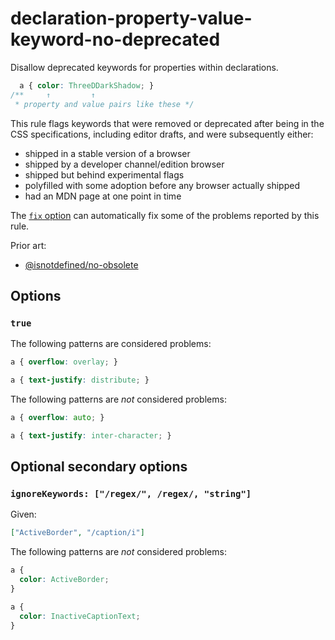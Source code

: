 # declaration-property-value-keyword-no-deprecated

Disallow deprecated keywords for properties within declarations.

<!-- prettier-ignore -->
```css
  a { color: ThreeDDarkShadow; }
/**     ↑         ↑
 * property and value pairs like these */
```

This rule flags keywords that were removed or deprecated after being in the CSS specifications, including editor drafts, and were subsequently either:

- shipped in a stable version of a browser
- shipped by a developer channel/edition browser
- shipped but behind experimental flags
- polyfilled with some adoption before any browser actually shipped
- had an MDN page at one point in time

The [`fix` option](https://github.com/stylelint/stylelint/16.17.0/docs/user-guide/options.md#fix) can automatically fix some of the problems reported by this rule.

Prior art:

- [@isnotdefined/no-obsolete](https://www.npmjs.com/package/@isnotdefined/stylelint-plugin)

## Options

### `true`

The following patterns are considered problems:

<!-- prettier-ignore -->
```css
a { overflow: overlay; }
```

<!-- prettier-ignore -->
```css
a { text-justify: distribute; }
```

The following patterns are _not_ considered problems:

<!-- prettier-ignore -->
```css
a { overflow: auto; }
```

<!-- prettier-ignore -->
```css
a { text-justify: inter-character; }
```

## Optional secondary options

### `ignoreKeywords: ["/regex/", /regex/, "string"]`

Given:

```json
["ActiveBorder", "/caption/i"]
```

The following patterns are _not_ considered problems:

<!-- prettier-ignore -->
```css
a {
  color: ActiveBorder;
}
```

<!-- prettier-ignore -->
```css
a {
  color: InactiveCaptionText;
}
```
